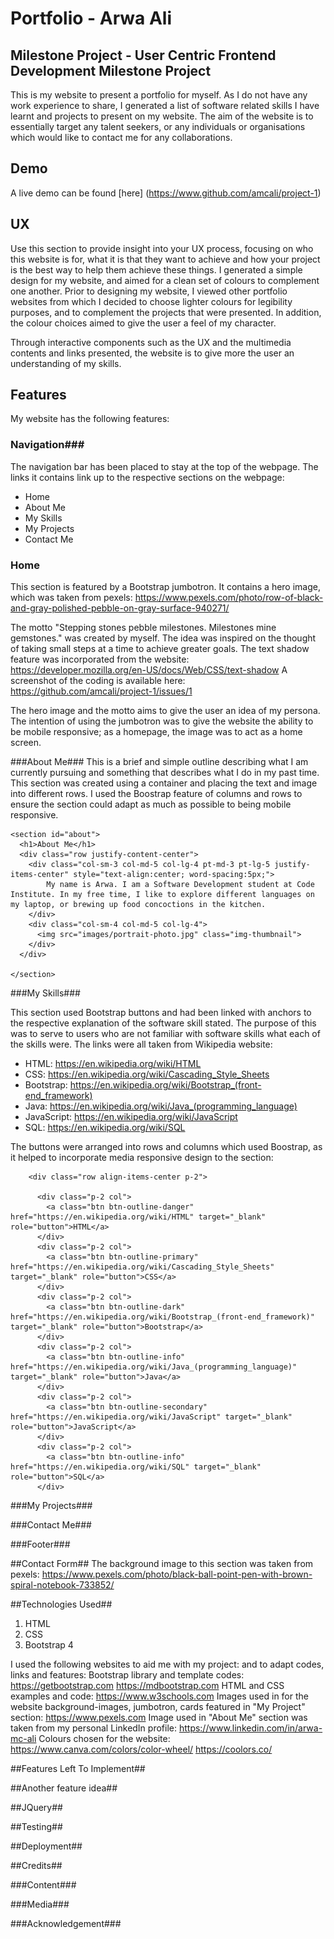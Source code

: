 # Portfolio - Arwa Ali #

## Milestone Project - User Centric Frontend Development Milestone Project ##

This is my website to present a portfolio for myself. As I do not have any work experience to share, I generated a list of software related skills I have learnt and projects to present on my website. The aim of the website is to essentially target any talent seekers, or any individuals or organisations which would like to contact me for any collaborations.


## Demo ##
A live demo can be found [here] (https://www.github.com/amcali/project-1)


## UX ##
Use this section to provide insight into your UX process, focusing on who this website is for, what it is that they want to achieve and how your project is the best way to help them achieve these things.
I generated a simple design for my website, and aimed for a clean set of colours to complement one another. Prior to designing my website, I viewed other portfolio websites from which I decided to choose lighter colours for legibility purposes, and to complement the projects that were presented. In addition, the colour choices aimed to give the user a feel of my character. 

Through interactive components such as the UX and the multimedia contents and links presented, the website is to give more the user an understanding of my skills.


## Features ##
My website has the following features:

### Navigation###
The navigation bar has been placed to stay at the top of the webpage. The links it contains link up to the respective sections on the webpage:
* Home
* About Me
* My Skills
* My Projects
* Contact Me

### Home ###
This section is featured by a Bootstrap jumbotron. It contains a hero image, which was taken from pexels: 
https://www.pexels.com/photo/row-of-black-and-gray-polished-pebble-on-gray-surface-940271/

The motto "Stepping stones pebble milestones. Milestones mine gemstones." was created by myself. The idea was inspired on the thought of taking small steps at a time to achieve greater goals. The text shadow feature was incorporated from the website: https://developer.mozilla.org/en-US/docs/Web/CSS/text-shadow
A screenshot of the coding is available here: https://github.com/amcali/project-1/issues/1

The hero image and the motto aims to give the user an idea of my persona.
The intention of using the jumbotron was to give the website the ability to be mobile responsive; as a homepage, the image was to act as a home screen.

###About Me###
This is a brief and simple outline describing what I am currently pursuing and something that describes what I do in my past time.
This section was created using a container and placing the text and image into different rows.
I used the Boostrap feature of columns and rows to ensure the section could adapt as much as possible to being mobile responsive.

    <section id="about">
      <h1>About Me</h1>
      <div class="row justify-content-center">
        <div class="col-sm-3 col-md-5 col-lg-4 pt-md-3 pt-lg-5 justify-items-center" style="text-align:center; word-spacing:5px;">
            My name is Arwa. I am a Software Development student at Code Institute. In my free time, I like to explore different languages on my laptop, or brewing up food concoctions in the kitchen.
        </div>
        <div class="col-sm-4 col-md-5 col-lg-4">
          <img src="images/portrait-photo.jpg" class="img-thumbnail">
        </div>
      </div>

    </section>

###My Skills###

This section used Bootstrap buttons and had been linked with anchors to the respective explanation of the software skill stated.
The purpose of this was to serve to users who are not familiar with software skills what each of the skills were.
The links were all taken from Wikipedia website:

* HTML: https://en.wikipedia.org/wiki/HTML
* CSS: https://en.wikipedia.org/wiki/Cascading_Style_Sheets
* Bootstrap: https://en.wikipedia.org/wiki/Bootstrap_(front-end_framework)
* Java: https://en.wikipedia.org/wiki/Java_(programming_language)
* JavaScript: https://en.wikipedia.org/wiki/JavaScript
* SQL: https://en.wikipedia.org/wiki/SQL

The buttons were arranged into rows and columns which used Boostrap, as it helped to incorporate media responsive design to the section:

        <div class="row align-items-center p-2">
          
          <div class="p-2 col">
            <a class="btn btn-outline-danger" href="https://en.wikipedia.org/wiki/HTML" target="_blank" role="button">HTML</a>
          </div>
          <div class="p-2 col">
            <a class="btn btn-outline-primary" href="https://en.wikipedia.org/wiki/Cascading_Style_Sheets" target="_blank" role="button">CSS</a>
          </div>
          <div class="p-2 col">
            <a class="btn btn-outline-dark" href="https://en.wikipedia.org/wiki/Bootstrap_(front-end_framework)" target="_blank" role="button">Bootstrap</a>
          </div>
          <div class="p-2 col">
            <a class="btn btn-outline-info" href="https://en.wikipedia.org/wiki/Java_(programming_language)" target="_blank" role="button">Java</a>
          </div>
          <div class="p-2 col">
            <a class="btn btn-outline-secondary" href="https://en.wikipedia.org/wiki/JavaScript" target="_blank" role="button">JavaScript</a>
          </div>
          <div class="p-2 col">
            <a class="btn btn-outline-info" href="https://en.wikipedia.org/wiki/SQL" target="_blank" role="button">SQL</a>
          </div>


###My Projects###


###Contact Me###

###Footer###


##Contact Form##
The background image to this section was taken from pexels:
https://www.pexels.com/photo/black-ball-point-pen-with-brown-spiral-notebook-733852/



##Technologies Used##
1. HTML
2. CSS
3. Bootstrap 4

I used the following websites to aid me with my project: and to adapt codes, links and features:
Bootstrap library and template codes: https://getbootstrap.com https://mdbootstrap.com
HTML and CSS examples and code: https://www.w3schools.com
Images used in for the website background-images, jumbotron, cards featured in "My Project" section: https://www.pexels.com
Image used in "About Me" section was taken from my personal LinkedIn profile: https://www.linkedin.com/in/arwa-mc-ali
Colours chosen for the website: https://www.canva.com/colors/color-wheel/ https://coolors.co/



##Features Left To Implement##

##Another feature idea##

##JQuery##

##Testing##


##Deployment##

##Credits##

###Content###

###Media###

###Acknowledgement###





